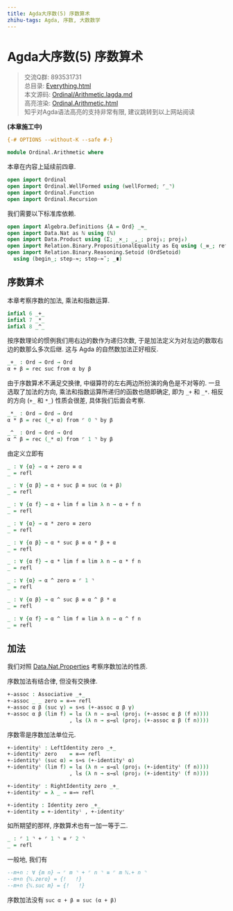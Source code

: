 ```yaml
---
title: Agda大序数(5) 序数算术
zhihu-tags: Agda, 序数, 大数数学
---
```


# Agda大序数(5) 序数算术

> 交流Q群: 893531731  
> 总目录: [Everything.html](https://choukh.github.io/agda-lvo/Everything.html)  
> 本文源码: [Ordinal/Arithmetic.lagda.md](https://github.com/choukh/agda-lvo/blob/main/src/Ordinal/Arithmetic.lagda.md)  
> 高亮渲染: [Ordinal.Arithmetic.html](https://choukh.github.io/agda-lvo/Ordinal.Arithmetic.html)  
> 知乎对Agda语法高亮的支持非常有限, 建议跳转到以上网站阅读  

**(本章施工中)**

```agda
{-# OPTIONS --without-K --safe #-}

module Ordinal.Arithmetic where
```

本章在内容上延续前四章.

```agda
open import Ordinal
open import Ordinal.WellFormed using (wellFormed; ⌜_⌝)
open import Ordinal.Function
open import Ordinal.Recursion
```

我们需要以下标准库依赖.

```agda
open import Algebra.Definitions {A = Ord} _≈_
open import Data.Nat as ℕ using (ℕ)
open import Data.Product using (Σ; _×_; _,_; proj₁; proj₂)
open import Relation.Binary.PropositionalEquality as Eq using (_≡_; refl)
open import Relation.Binary.Reasoning.Setoid (OrdSetoid)
  using (begin_; step-≈; step-≈˘; _∎)
```

## 序数算术

本章考察序数的加法, 乘法和指数运算.

```agda
infixl 6 _+_
infixl 7 _*_
infixl 8 _^_
```

按序数理论的惯例我们用右边的数作为递归次数, 于是加法定义为对左边的数取右边的数那么多次后继. 这与 Agda 的自然数加法正好相反.

```agda
_+_ : Ord → Ord → Ord
α + β = rec suc from α by β
```

由于序数算术不满足交换律, 中缀算符的左右两边所扮演的角色是不对等的. 一旦选取了加法的方向, 乘法和指数运算所递归的函数也随即确定, 即为 `_+` 和 `_*`. 相反的方向 (`+_` 和 `*_`) 性质会很差, 具体我们后面会考察.

```agda
_*_ : Ord → Ord → Ord
α * β = rec (_+ α) from ⌜ 0 ⌝ by β

_^_ : Ord → Ord → Ord
α ^ β = rec (_* α) from ⌜ 1 ⌝ by β
```

由定义立即有

```agda
_ : ∀ {α} → α + zero ≡ α
_ = refl

_ : ∀ {α β} → α + suc β ≡ suc (α + β)
_ = refl

_ : ∀ {α f} → α + lim f ≡ lim λ n → α + f n
_ = refl
```

```agda
_ : ∀ {α} → α * zero ≡ zero
_ = refl

_ : ∀ {α β} → α * suc β ≡ α * β + α
_ = refl

_ : ∀ {α f} → α * lim f ≡ lim λ n → α * f n
_ = refl
```

```agda
_ : ∀ {α} → α ^ zero ≡ ⌜ 1 ⌝
_ = refl

_ : ∀ {α β} → α ^ suc β ≡ α ^ β * α
_ = refl

_ : ∀ {α f} → α ^ lim f ≡ lim λ n → α ^ f n
_ = refl
```

## 加法

我们对照 [Data.Nat.Properties](https://agda.github.io/agda-stdlib/Data.Nat.Properties.html#14236) 考察序数加法的性质.

序数加法有结合律, 但没有交换律.

```agda
+-assoc : Associative _+_
+-assoc _ _ zero = ≡→≈ refl
+-assoc α β (suc γ) = s≈s (+-assoc α β γ)
+-assoc α β (lim f) = l≤ (λ n → ≤→≤l (proj₁ (+-assoc α β (f n))))
                    , l≤ (λ n → ≤→≤l (proj₂ (+-assoc α β (f n))))
```

序数零是序数加法单位元.

```agda
+-identityˡ : LeftIdentity zero _+_
+-identityˡ zero    = ≡→≈ refl
+-identityˡ (suc α) = s≈s (+-identityˡ α)
+-identityˡ (lim f) = l≤ (λ n → ≤→≤l (proj₁ (+-identityˡ (f n))))
                    , l≤ (λ n → ≤→≤l (proj₂ (+-identityˡ (f n))))

+-identityʳ : RightIdentity zero _+_
+-identityʳ = λ _ → ≡→≈ refl

+-identity : Identity zero _+_
+-identity = +-identityˡ , +-identityʳ
```

如所期望的那样, 序数算术也有一加一等于二.

```agda
_ : ⌜ 1 ⌝ + ⌜ 1 ⌝ ≡ ⌜ 2 ⌝
_ = refl
```

一般地, 我们有

```agda
--m+n : ∀ {m n} → ⌜ m ⌝ + ⌜ n ⌝ ≡ ⌜ m ℕ.+ n ⌝
--m+n {ℕ.zero} = {!   !}
--m+n {ℕ.suc m} = {!   !}
```

序数加法没有 `suc α + β ≡ suc (α + β)`
